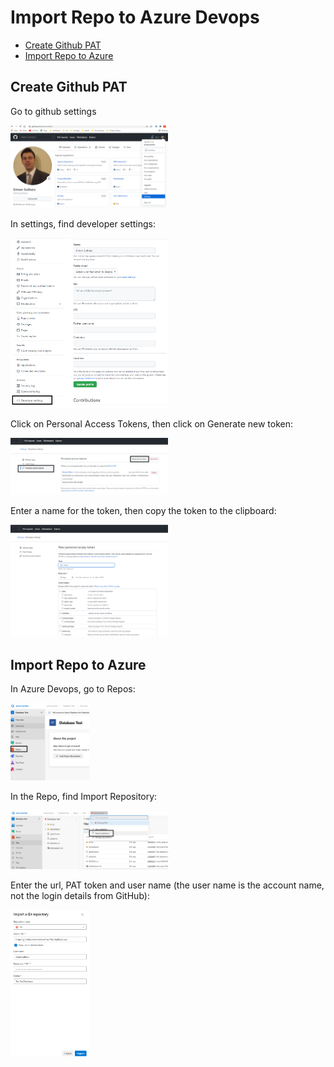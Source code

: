 # Import Repo to Azure Devops

- [Create Github PAT](#Create-Github-PAT)
- [Import Repo to Azure](#Import-Repo-to-Azure)

## Create Github PAT
Go to github settings

<img src="./Pictures/01GithubSettings.png" width="50%" height="50%">

In settings, find developer settings:

<img src="./Pictures/02GithubDeveloperSettings.png" width="50%" height="50%">

Click on Personal Access Tokens, then click on Generate new token:

<img src="./Pictures/03GithubCreatePAT.png" width="50%" height="50%">

Enter a name for the token, then copy the token to the clipboard:

<img src="./Pictures/05GithubTokenScope.png" width="50%" height="50%">

## Import Repo to Azure
In Azure Devops, go to Repos:

<img src="./Pictures/ImportRepo01.png" width="25%" height="25%">

In the Repo, find Import Repository:

<img src="./Pictures/ImportRepo02.png" width="50%" height="50%">

Enter the url, PAT token and user name (the user name is the account name, not the login details from GitHub):

<img src="./Pictures/ImportRepo03.png" width="25%" height="25%">


